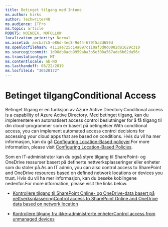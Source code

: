 ```yaml
---
title: Betinget tilgang med Intune
ms.author: kirks
author: Techwriter40
ms.audience: ITPro
ms.topic: article
ROBOTS: NOINDEX, NOFOLLOW
localization_priority: Normal
ms.assetid: aecba7c5-e86d-4ec8-9d44-679f5a3d659d
ms.openlocfilehash: 4111ae725c14a897c110af3d0d0002d81629c310
ms.sourcegitcommit: 1d98db8acb9959aba3b5e308a567ade6b62da56c
ms.translationtype: MT
ms.contentlocale: nb-NO
ms.lasthandoff: 08/22/2019
ms.locfileid: "36520172"
---
```

# <a name="conditional-access"></a><span data-ttu-id="d3743-102">Betinget tilgang</span><span class="sxs-lookup"><span data-stu-id="d3743-102">Conditional Access</span></span>

<span data-ttu-id="d3743-103">Betinget tilgang er en funksjon av Azure Active Directory.</span><span class="sxs-lookup"><span data-stu-id="d3743-103">Conditional access is a capability of Azure Active Directory.</span></span> <span data-ttu-id="d3743-104">Med betinget tilgang, kan du implementere en automatisert access control beslutninger for å få tilgang til din cloud-programmer som er basert på betingelser.</span><span class="sxs-lookup"><span data-stu-id="d3743-104">With conditional access, you can implement automated access control decisions for accessing your cloud apps that are based on conditions.</span></span> <span data-ttu-id="d3743-105">Hvis du vil ha mer informasjon, kan du gå [Configuring Location-Based policyer](https://docs.microsoft.com/azure/active-directory/conditional-access/overview).</span><span class="sxs-lookup"><span data-stu-id="d3743-105">For more information, please visit [Configuring Location-Based Policies](https://docs.microsoft.com/azure/active-directory/conditional-access/overview).</span></span>

<span data-ttu-id="d3743-106">Som en IT-administrator kan du også styre tilgang til SharePoint- og OneDrive ressurser basert på definerte nettverksplasseringer eller enheter som du stoler på.</span><span class="sxs-lookup"><span data-stu-id="d3743-106">As an IT admin, you can also control access to SharePoint and OneDrive resources based on defined network locations or devices you trust.</span></span> <span data-ttu-id="d3743-107">Hvis du vil ha mer informasjon, kan du besøke koblingene nedenfor.</span><span class="sxs-lookup"><span data-stu-id="d3743-107">For more information, please visit the links below.</span></span>

- [<span data-ttu-id="d3743-108">Kontrollere tilgang til SharePoint Online- og OneDrive-data basert på nettverksplassering</span><span class="sxs-lookup"><span data-stu-id="d3743-108">Control access to SharePoint Online and OneDrive data based on network location</span></span>](https://docs.microsoft.com/sharepoint/control-access-based-on-network-location)

- [<span data-ttu-id="d3743-109">Kontrollere tilgang fra ikke-administrerte enheter</span><span class="sxs-lookup"><span data-stu-id="d3743-109">Control access from unmanaged devices</span></span>](https://docs.microsoft.com/sharepoint/control-access-from-unmanaged-devices)

